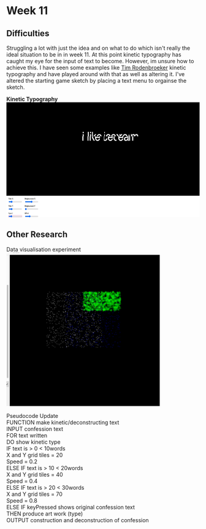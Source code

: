 # Week 11
## Difficulties 
Struggling a lot with just the idea and on what to do which isn't really the ideal situation to be in in week 11. At this point kinetic typography has caught my eye for the input of text to become. However, im unsure how to achieve this. I have seen some examples like [Tim Rodenbroeker](https://timrodenbroeker.de/processing-tutorial-kinetic-typography-1/) kinetic typography and have played around with that as well as altering it. I've altered the starting game sketch by placing a text menu to orgainse the sketch. <br>

__Kinetic Typography__ <br>
<img src= "https://github.com/ChantelLai/Slave-to-the-Algorithm/blob/master/Week11/Screen%20Shot%202020-10-12%20at%204.33.00%20pm.png" width="550" height="300"> <br>

## Other Research 
Data visualisation experiment <br>
<img src="https://github.com/ChantelLai/Slave-to-the-Algorithm/blob/master/Week11/Screen%20Shot%202020-10-12%20at%204.49.55%20pm.png" width="400" height="400"> <br>

Pseudocode Update <br>
FUNCTION make kinetic/deconstructing text <br>
INPUT confession text <br>
FOR text written <br>
DO show kinetic type <br>
IF text is > 0 < 10words <br>
	X and Y grid tiles = 20 <br>
	Speed = 0.2 <br>
ELSE IF text is > 10 < 20words <br>
X and Y grid tiles = 40 <br>
	Speed = 0.4 <br>
ELSE IF text is > 20 < 30words <br>
X and Y grid tiles = 70 <br>
	Speed = 0.8 <br>
ELSE IF keyPressed shows original confession text <br>
THEN produce art work (type) <br>
OUTPUT construction and deconstruction of confession <br>
